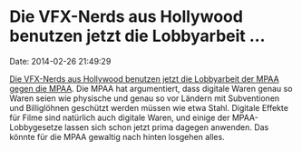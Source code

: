 Die VFX-Nerds aus Hollywood benutzen jetzt die Lobbyarbeit \...
===============================================================

Date: 2014-02-26 21:49:29

[Die VFX-Nerds aus Hollywood benutzen jetzt die Lobbyarbeit der MPAA
gegen die
MPAA](http://pando.com/2014/02/25/revenge-of-the-nerds-how-tech-geeks-found-a-secret-weapon-in-their-fight-against-big-hollywood/).
Die MPAA hat argumentiert, dass digitale Waren genau so Waren seien wie
physische und genau so vor Ländern mit Subventionen und Billiglöhnen
geschützt werden müssen wie etwa Stahl. Digitale Effekte für Filme sind
natürlich auch digitale Waren, und einige der MPAA-Lobbygesetze lassen
sich schon jetzt prima dagegen anwenden. Das könnte für die MPAA
gewaltig nach hinten losgehen alles.
